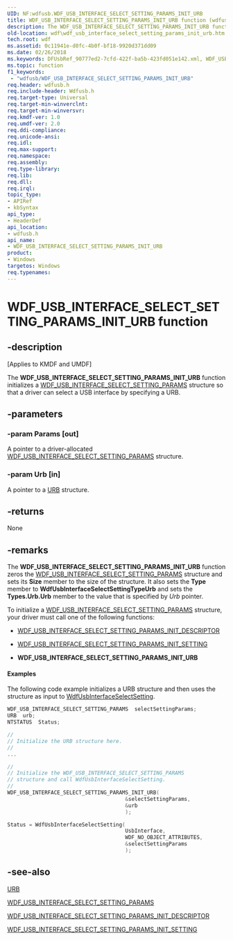 ```yaml
---
UID: NF:wdfusb.WDF_USB_INTERFACE_SELECT_SETTING_PARAMS_INIT_URB
title: WDF_USB_INTERFACE_SELECT_SETTING_PARAMS_INIT_URB function (wdfusb.h)
description: The WDF_USB_INTERFACE_SELECT_SETTING_PARAMS_INIT_URB function initializes a WDF_USB_INTERFACE_SELECT_SETTING_PARAMS structure so that a driver can select a USB interface by specifying a URB.
old-location: wdf\wdf_usb_interface_select_setting_params_init_urb.htm
tech.root: wdf
ms.assetid: 0c11941e-d0fc-4b0f-bf18-9920d371dd09
ms.date: 02/26/2018
ms.keywords: DFUsbRef_90777ed2-7cfd-422f-ba5b-423fd051e142.xml, WDF_USB_INTERFACE_SELECT_SETTING_PARAMS_INIT_URB, WDF_USB_INTERFACE_SELECT_SETTING_PARAMS_INIT_URB function, kmdf.wdf_usb_interface_select_setting_params_init_urb, wdf.wdf_usb_interface_select_setting_params_init_urb, wdfusb/WDF_USB_INTERFACE_SELECT_SETTING_PARAMS_INIT_URB
ms.topic: function
f1_keywords:
 - "wdfusb/WDF_USB_INTERFACE_SELECT_SETTING_PARAMS_INIT_URB"
req.header: wdfusb.h
req.include-header: Wdfusb.h
req.target-type: Universal
req.target-min-winverclnt: 
req.target-min-winversvr: 
req.kmdf-ver: 1.0
req.umdf-ver: 2.0
req.ddi-compliance: 
req.unicode-ansi: 
req.idl: 
req.max-support: 
req.namespace: 
req.assembly: 
req.type-library: 
req.lib: 
req.dll: 
req.irql: 
topic_type:
- APIRef
- kbSyntax
api_type:
- HeaderDef
api_location:
- wdfusb.h
api_name:
- WDF_USB_INTERFACE_SELECT_SETTING_PARAMS_INIT_URB
product:
- Windows
targetos: Windows
req.typenames: 
---
```


# WDF_USB_INTERFACE_SELECT_SETTING_PARAMS_INIT_URB function


## -description


<p class="CCE_Message">[Applies to KMDF and UMDF]</p>

The <b>WDF_USB_INTERFACE_SELECT_SETTING_PARAMS_INIT_URB</b> function initializes a <a href="https://docs.microsoft.com/windows-hardware/drivers/ddi/content/wdfusb/ns-wdfusb-_wdf_usb_interface_select_setting_params">WDF_USB_INTERFACE_SELECT_SETTING_PARAMS</a> structure so that a driver can select a USB interface by specifying a URB.


## -parameters




### -param Params [out]

A pointer to a driver-allocated <a href="https://docs.microsoft.com/windows-hardware/drivers/ddi/content/wdfusb/ns-wdfusb-_wdf_usb_interface_select_setting_params">WDF_USB_INTERFACE_SELECT_SETTING_PARAMS</a> structure.


### -param Urb [in]

A pointer to a <a href="https://docs.microsoft.com/windows-hardware/drivers/ddi/content/usb/ns-usb-_urb">URB</a> structure.


## -returns



None




## -remarks



The <b>WDF_USB_INTERFACE_SELECT_SETTING_PARAMS_INIT_URB</b> function zeros the <a href="https://docs.microsoft.com/windows-hardware/drivers/ddi/content/wdfusb/ns-wdfusb-_wdf_usb_interface_select_setting_params">WDF_USB_INTERFACE_SELECT_SETTING_PARAMS</a> structure and sets its <b>Size</b> member to the size of the structure. It also sets the <b>Type</b> member to <b>WdfUsbInterfaceSelectSettingTypeUrb</b> and sets the <b>Types.Urb.Urb</b> member to the value that is specified by <i>Urb</i> pointer.

To initialize a <a href="https://docs.microsoft.com/windows-hardware/drivers/ddi/content/wdfusb/ns-wdfusb-_wdf_usb_interface_select_setting_params">WDF_USB_INTERFACE_SELECT_SETTING_PARAMS</a> structure, your driver must call one of the following functions:

<ul>
<li>

<a href="https://docs.microsoft.com/windows-hardware/drivers/ddi/content/wdfusb/nf-wdfusb-wdf_usb_interface_select_setting_params_init_descriptor">WDF_USB_INTERFACE_SELECT_SETTING_PARAMS_INIT_DESCRIPTOR</a>


</li>
<li>

<a href="https://docs.microsoft.com/windows-hardware/drivers/ddi/content/wdfusb/nf-wdfusb-wdf_usb_interface_select_setting_params_init_setting">WDF_USB_INTERFACE_SELECT_SETTING_PARAMS_INIT_SETTING</a>


</li>
<li>
<b>WDF_USB_INTERFACE_SELECT_SETTING_PARAMS_INIT_URB</b>

</li>
</ul>

#### Examples

The following code example initializes a URB structure and then uses the structure as input to <a href="https://docs.microsoft.com/windows-hardware/drivers/ddi/content/wdfusb/nf-wdfusb-wdfusbinterfaceselectsetting">WdfUsbInterfaceSelectSetting</a>.

```cpp
WDF_USB_INTERFACE_SELECT_SETTING_PARAMS  selectSettingParams;
URB  urb;
NTSTATUS  Status;

//
// Initialize the URB structure here.
//
...

//
// Initialize the WDF_USB_INTERFACE_SELECT_SETTING_PARAMS 
// structure and call WdfUsbInterfaceSelectSetting.
//
WDF_USB_INTERFACE_SELECT_SETTING_PARAMS_INIT_URB(
                                      &selectSettingParams,
                                      &urb
                                      );

Status = WdfUsbInterfaceSelectSetting(
                                      UsbInterface,
                                      WDF_NO_OBJECT_ATTRIBUTES,
                                      &selectSettingParams
                                      );
```



## -see-also




<a href="https://docs.microsoft.com/windows-hardware/drivers/ddi/content/usb/ns-usb-_urb">URB</a>



<a href="https://docs.microsoft.com/windows-hardware/drivers/ddi/content/wdfusb/ns-wdfusb-_wdf_usb_interface_select_setting_params">WDF_USB_INTERFACE_SELECT_SETTING_PARAMS</a>



<a href="https://docs.microsoft.com/windows-hardware/drivers/ddi/content/wdfusb/nf-wdfusb-wdf_usb_interface_select_setting_params_init_descriptor">WDF_USB_INTERFACE_SELECT_SETTING_PARAMS_INIT_DESCRIPTOR</a>



<a href="https://docs.microsoft.com/windows-hardware/drivers/ddi/content/wdfusb/nf-wdfusb-wdf_usb_interface_select_setting_params_init_setting">WDF_USB_INTERFACE_SELECT_SETTING_PARAMS_INIT_SETTING</a>
 

 

